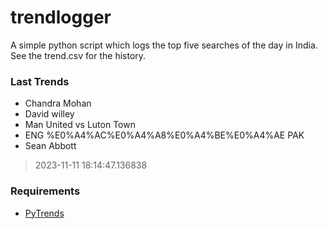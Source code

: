 # trendlogger
A simple python script which logs the top five searches of the day in India.<br>See the trend.csv for the history.<br>

<!-- Last Trends -->
### Last Trends
* Chandra Mohan
* David willey
* Man United vs Luton Town
* ENG %E0%A4%AC%E0%A4%A8%E0%A4%BE%E0%A4%AE PAK
* Sean Abbott
> 2023-11-11 18:14:47.136838

<!-- Requirements -->
### Requirements
* [PyTrends](https://github.com/dreyco676/pytrends)
